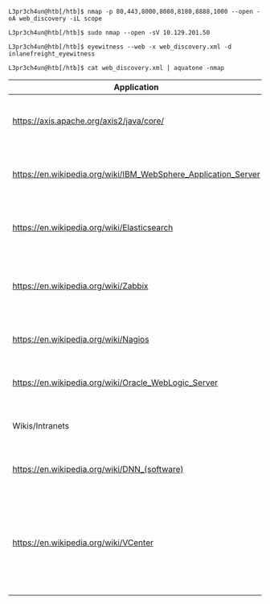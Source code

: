`L3pr3ch4un@htb[/htb]$ nmap -p 80,443,8000,8080,8180,8888,1000 --open -oA web_discovery -iL scope`

`L3pr3ch4un@htb[/htb]$ sudo nmap --open -sV 10.129.201.50`

`L3pr3ch4un@htb[/htb]$ eyewitness --web -x web_discovery.xml -d inlanefreight_eyewitness`

`L3pr3ch4un@htb[/htb]$ cat web_discovery.xml | aquatone -nmap`


| Application                                                    | Abuse Info                                                                                                                                                                                                                                                                                                                                                                                                                                                                                                                                                                                                                                                                                                                                                                                                                                                                                                                                        |
| -------------------------------------------------------------- | ------------------------------------------------------------------------------------------------------------------------------------------------------------------------------------------------------------------------------------------------------------------------------------------------------------------------------------------------------------------------------------------------------------------------------------------------------------------------------------------------------------------------------------------------------------------------------------------------------------------------------------------------------------------------------------------------------------------------------------------------------------------------------------------------------------------------------------------------------------------------------------------------------------------------------------------------- |
| https://axis.apache.org/axis2/java/core/                       | This can be abused similar to Tomcat. We will often actually see it sitting on top of a Tomcat installation. If we cannot get RCE via Tomcat, it is worth checking for weak/default admin credentials on Axis2. We can then upload a https://github.com/tennc/webshell/tree/master/other/cat.aar in the form of an AAR file (Axis2 service file). There is also a Metasploit https://packetstormsecurity.com/files/96224/Axis2-Upload-Exec-via-REST.html that can assist with this.                                                                                                                                                                                                                                                                                                                                                                                                                                                               |
| https://en.wikipedia.org/wiki/IBM_WebSphere_Application_Server | Websphere has suffered from many different https://www.cvedetails.com/vulnerability-list/vendor_id-14/product_id-576/cvssscoremin-9/cvssscoremax-/IBM-Websphere-Application-Server.html over the years. Furthermore, if we can log in to the administrative console with default credentials such as system:manager we can deploy a WAR file (similar to Tomcat) and gain RCE via a web shell or reverse shell.                                                                                                                                                                                                                                                                                                                                                                                                                                                                                                                                   |
| https://en.wikipedia.org/wiki/Elasticsearch                    | Elasticsearch has had its fair share of vulnerabilities as well. Though old, we have seen https://www.exploit-db.com/exploits/36337 before on forgotten Elasticsearch installs during an assessment for a large enterprise (and identified within 100s of pages of EyeWitness report output). Though not realistic, the Hack The Box machine https://youtube.com/watch?v=oGO9MEIz_tI&t=54 features Elasticsearch.                                                                                                                                                                                                                                                                                                                                                                                                                                                                                                                                 |
| https://en.wikipedia.org/wiki/Zabbix                           | Zabbix is an open-source system and network monitoring solution that has had quite a few https://www.cvedetails.com/vulnerability-list/vendor_id-5667/product_id-9588/Zabbix-Zabbix.html discovered such as SQL injection, authentication bypass, stored XSS, LDAP password disclosure, and remote code execution. Zabbix also has built-in functionality that can be abused to gain remote code execution. The HTB box https://youtube.com/watch?v=RLvFwiDK_F8&t=250 showcases how to use the Zabbix API to gain RCE.                                                                                                                                                                                                                                                                                                                                                                                                                            |
| https://en.wikipedia.org/wiki/Nagios                           | Nagios is another system and network monitoring product. Nagios has had a wide variety of issues over the years, including remote code execution, root privilege escalation, SQL injection, code injection, and stored XSS. If you come across a Nagios instance, it is worth checking for the default credentials nagiosadmin:PASSW0RD and fingerprinting the version.                                                                                                                                                                                                                                                                                                                                                                                                                                                                                                                                                                           |
| https://en.wikipedia.org/wiki/Oracle_WebLogic_Server           | WebLogic is a Java EE application server. At the time of writing, it has 190 reported https://www.cvedetails.com/vulnerability-list/vendor_id-93/product_id-14534/Oracle-Weblogic-Server.html. There are many unauthenticated RCE exploits from 2007 up to 2021, many of which are Java Deserialization vulnerabilities.                                                                                                                                                                                                                                                                                                                                                                                                                                                                                                                                                                                                                          |
| Wikis/Intranets                                                | We may come across internal Wikis (such as MediaWiki), custom intranet pages, SharePoint, etc. These are worth assessing for known vulnerabilities but also searching if there is a document repository. We have run into many intranet pages (both custom and SharePoint) that had a search functionality which led to discovering valid credentials.                                                                                                                                                                                                                                                                                                                                                                                                                                                                                                                                                                                            |
| https://en.wikipedia.org/wiki/DNN_(software)                   | DotNetNuke (DNN) is an open-source CMS written in C# that uses the .NET framework. It has had a few severe https://www.cvedetails.com/vulnerability-list/vendor_id-2486/product_id-4306/Dotnetnuke-Dotnetnuke.html over time, such as authentication bypass, directory traversal, stored XSS, file upload bypass, and arbitrary file download.                                                                                                                                                                                                                                                                                                                                                                                                                                                                                                                                                                                                    |
| https://en.wikipedia.org/wiki/VCenter                          | vCenter is often present in large organizations to manage multiple instances of ESXi. It is worth checking for weak credentials and vulnerabilities such as this https://blog.gdssecurity.com/labs/2017/4/13/vmware-vcenter-unauthenticated-rce-using-cve-2017-5638-apach.html that scanners like Nessus do not pick up. This https://www.rapid7.com/db/modules/exploit/multi/http/vmware_vcenter_uploadova_rce/ vulnerability was disclosed in early 2021, and a PoC for https://cve.mitre.org/cgi-bin/cvename.cgi?name=CVE-2021-22005 was released during the development of this module. vCenter comes as both a Windows and a Linux appliance. If we get a shell on the Windows appliance, privilege escalation is relatively simple using JuicyPotato or similar. We have also seen vCenter already running as SYSTEM and even running as a domain admin! It can be a great foothold in the environment or be a single source of compromise. |

